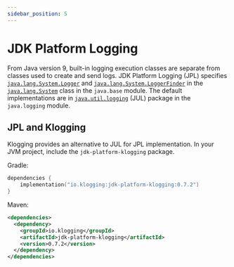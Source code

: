 ```yaml
---
sidebar_position: 5
---
```


# JDK Platform Logging

From Java version 9, built-in logging execution classes are separate from classes used to create and
send logs. JDK Platform Logging (JPL) specifies
[`java.lang.System.Logger`](https://docs.oracle.com/en/java/javase/21/docs/api/java.base/java/lang/System.Logger.html)
and
[`java.lang.System.LoggerFinder`](https://docs.oracle.com/en/java/javase/21/docs/api/java.base/java/lang/System.LoggerFinder.html)
in the
[`java.lang.System`](https://docs.oracle.com/en/java/javase/21/docs/api/java.base/java/lang/System.html)
class in the `java.base` module. The default implementations are in
[`java.util.logging`](https://docs.oracle.com/en/java/javase/21/docs/api/java.logging/java/util/logging/package-summary.html)
(JUL) package in the `java.logging` module.

## JPL and Klogging

Klogging provides an alternative to JUL for JPL implementation. In your JVM project, include
the `jdk-platform-klogging` package.

Gradle:

```kotlin
dependencies {
    implementation("io.klogging:jdk-platform-klogging:0.7.2")
}
```

Maven:

```xml
<dependencies>
  <dependency>
    <groupId>io.klogging</groupId>
    <artifactId>jdk-platform-klogging</artifactId>
    <version>0.7.2</version>
  </dependency>
</dependencies>
```

